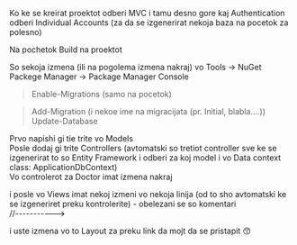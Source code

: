 Ko ke se kreirat proektot odberi MVC i tamu desno gore kaj Authentication odberi Individual Accounts (za da se izgenerirat nekoja baza na pocetok za polesno)

Na pochetok Build na proektot

So sekoja izmena (ili na pogolema izmena nakraj) vo Tools -> NuGet Packege Manager -> Package Manager Console 

> Enable-Migrations (samo na pocetok)

> Add-Migration (i nekoe ime na migracijata (pr. Initial, blabla....)) <br>
> Update-Database <br>

Prvo napishi gi tie trite vo Models <br>
Posle dodaj gi trite Controllers (avtomatski so tretiot controller sve ke se izgenerirat to so Entity Framework i odberi za koj model i vo Data context class: ApplicationDbContext) <br>
Vo controlerot za Doctor imat izmena nakraj <br>

i posle vo Views imat nekoj izmeni vo nekoja linija (od to sho avtomatski ke se izgeneriret preku kontrolerite) - obelezani se so komentari <br> //-----------> <br>

i uste izmena vo to Layout za preku link da mojt da se pristapit 😙
